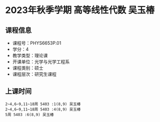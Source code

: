 # 2023年秋季学期 高等线性代数 吴玉椿






## 课程信息

- 课程号：PHYS6653P.01
- 学分：4
- 教学类型：理论课
- 开课单位：光学与光学工程系
- 课程类别：硕士
- 课程层次：研究生课程

## 上课时间

```
2~4,6~9,11~18周 5403 :1(8,9) 吴玉椿
2~4,6~9,11~18周 5403 :4(8,9) 吴玉椿
5周 5403 :6(8,9) 吴玉椿
```

